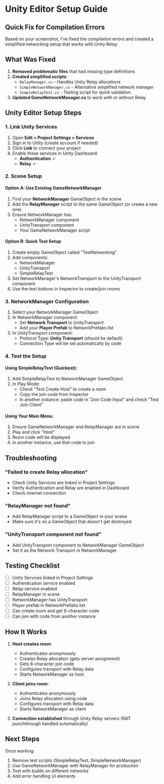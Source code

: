 # Unity Editor Setup Guide

## Quick Fix for Compilation Errors

Based on your screenshot, I've fixed the compilation errors and created a simplified networking setup that works with Unity Relay.

## What Was Fixed

1. **Removed problematic files** that had missing type definitions
2. **Created simplified scripts**:
   - `RelayManager.cs` - Handles Unity Relay allocations
   - `SimpleNetworkManager.cs` - Alternative simplified network manager
   - `SimpleRelayTest.cs` - Testing script for quick validation
3. **Updated GameNetworkManager.cs** to work with or without Relay

## Unity Editor Setup Steps

### 1. Link Unity Services
1. Open **Edit > Project Settings > Services**
2. Sign in to Unity (create account if needed)
3. Click **Link** to connect your project
4. Enable these services in Unity Dashboard:
   - **Authentication** ✓
   - **Relay** ✓

### 2. Scene Setup

#### Option A: Use Existing GameNetworkManager
1. Find your **NetworkManager** GameObject in the scene
2. Add the **RelayManager** script to the same GameObject (or create a new one)
3. Ensure NetworkManager has:
   - NetworkManager component
   - UnityTransport component
   - Your GameNetworkManager script

#### Option B: Quick Test Setup
1. Create empty GameObject called "TestNetworking"
2. Add components:
   - NetworkManager
   - UnityTransport
   - SimpleRelayTest
3. Set NetworkManager's NetworkTransport to the UnityTransport component
4. Use the test buttons in Inspector to create/join rooms

### 3. NetworkManager Configuration
1. Select your NetworkManager GameObject
2. In NetworkManager component:
   - Set **Network Transport** to UnityTransport
   - Add your **Player Prefab** to NetworkPrefabs list
3. In UnityTransport component:
   - Protocol Type: **Unity Transport** (should be default)
   - Connection Type will be set automatically by code

### 4. Test the Setup

#### Using SimpleRelayTest (Quickest):
1. Add SimpleRelayTest to NetworkManager GameObject
2. In Play Mode:
   - Check "Test Create Host" to create a room
   - Copy the join code from Inspector
   - In another instance: paste code in "Join Code Input" and check "Test Join Client"

#### Using Your Main Menu:
1. Ensure GameNetworkManager and RelayManager are in scene
2. Play and click "Host"
3. Room code will be displayed
4. In another instance, use that code to join

## Troubleshooting

### "Failed to create Relay allocation"
- Check Unity Services are linked in Project Settings
- Verify Authentication and Relay are enabled in Dashboard
- Check internet connection

### "RelayManager not found"
- Add RelayManager script to a GameObject in your scene
- Make sure it's on a GameObject that doesn't get destroyed

### "UnityTransport component not found"
- Add UnityTransport component to NetworkManager GameObject
- Set it as the Network Transport in NetworkManager

## Testing Checklist

- [ ] Unity Services linked in Project Settings
- [ ] Authentication service enabled
- [ ] Relay service enabled
- [ ] RelayManager in scene
- [ ] NetworkManager has UnityTransport
- [ ] Player prefab in NetworkPrefabs list
- [ ] Can create room and get 6-character code
- [ ] Can join with code from another instance

## How It Works

1. **Host creates room**:
   - Authenticates anonymously
   - Creates Relay allocation (gets server assignment)
   - Gets 6-character join code
   - Configures transport with Relay data
   - Starts NetworkManager as host

2. **Client joins room**:
   - Authenticates anonymously
   - Joins Relay allocation using code
   - Configures transport with Relay data
   - Starts NetworkManager as client

3. **Connection established** through Unity Relay servers (NAT punchthrough handled automatically)

## Next Steps

Once working:
1. Remove test scripts (SimpleRelayTest, SimpleNetworkManager)
2. Use GameNetworkManager with RelayManager for production
3. Test with builds on different networks
4. Add error handling UI elements